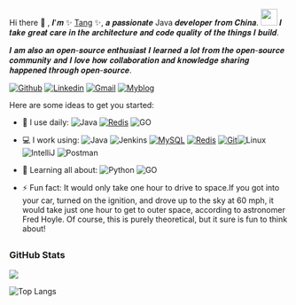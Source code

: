 <!-- Your title -->
Hi there 👋 , 𝑰'𝒎 ✨ [Tang](https://tang11.github.io/LijuanTang.github.io/) ✨, 𝒂 𝒑𝒂𝒔𝒔𝒊𝒐𝒏𝒂𝒕𝒆 Java 𝒅𝒆𝒗𝒆𝒍𝒐𝒑𝒆𝒓 𝒇𝒓𝒐𝒎 𝑪𝒉𝒊𝒏𝒂. <img src="https://media.giphy.com/media/WUlplcMpOCEmTGBtBW/giphy.gif" width="30"> 𝑰 𝒕𝒂𝒌𝒆 𝒈𝒓𝒆𝒂𝒕 𝒄𝒂𝒓𝒆 𝒊𝒏 𝒕𝒉𝒆 𝒂𝒓𝒄𝒉𝒊𝒕𝒆𝒄𝒕𝒖𝒓𝒆 𝒂𝒏𝒅 𝒄𝒐𝒅𝒆 𝒒𝒖𝒂𝒍𝒊𝒕𝒚 𝒐𝒇 𝒕𝒉𝒆 𝒕𝒉𝒊𝒏𝒈𝒔 𝑰 𝒃𝒖𝒊𝒍𝒅.

𝑰 𝒂𝒎 𝒂𝒍𝒔𝒐 𝒂𝒏 𝒐𝒑𝒆𝒏-𝒔𝒐𝒖𝒓𝒄𝒆 𝒆𝒏𝒕𝒉𝒖𝒔𝒊𝒂𝒔𝒕 𝑰 𝒍𝒆𝒂𝒓𝒏𝒆𝒅 𝒂 𝒍𝒐𝒕 𝒇𝒓𝒐𝒎 𝒕𝒉𝒆 𝒐𝒑𝒆𝒏-𝒔𝒐𝒖𝒓𝒄𝒆 𝒄𝒐𝒎𝒎𝒖𝒏𝒊𝒕𝒚 𝒂𝒏𝒅 𝑰 𝒍𝒐𝒗𝒆 𝒉𝒐𝒘 𝒄𝒐𝒍𝒍𝒂𝒃𝒐𝒓𝒂𝒕𝒊𝒐𝒏 𝒂𝒏𝒅 𝒌𝒏𝒐𝒘𝒍𝒆𝒅𝒈𝒆 𝒔𝒉𝒂𝒓𝒊𝒏𝒈 𝒉𝒂𝒑𝒑𝒆𝒏𝒆𝒅 𝒕𝒉𝒓𝒐𝒖𝒈𝒉 𝒐𝒑𝒆𝒏-𝒔𝒐𝒖𝒓𝒄𝒆.


[![Github](https://img.shields.io/badge/-Github-000?style=flat&logo=Github&logoColor=white)](https://github.com/onimur)
[![Linkedin](https://img.shields.io/badge/-LinkedIn-blue?style=flat&logo=Linkedin&logoColor=white)](https://www.linkedin.com/in/lijuan-tang/)
[![Gmail](https://img.shields.io/badge/-Gmail-c14438?style=flat&logo=Gmail&logoColor=white)](mailto:LijuanTang1025@gmail.com)
[![Myblog](https://img.shields.io/badge/-Outlook-0078D4?style=flat&logo=Microsoft-Outlook&logoColor=white)](https://tang11.github.io/LijuanTang.github.io/)


Here are some ideas to get you started:

- 🚀 I use daily:   ![Java](https://img.shields.io/badge/Java-orange?style=flat-square&logo=java) <a href="#"><img alt="Redis" src="https://img.shields.io/badge/redis-%23c83d2e.svg?logo=redis&logoColor=white"></a> ![GO](https://img.shields.io/badge/GO-bule?style=flat-square&logo=GO)
- 💻 I work using:  ![Java](https://img.shields.io/badge/Java-orange?style=flat-square&logo=java)
![Jenkins](https://img.shields.io/badge/-Jenkins-black?style=plastic&logo=Jenkins) <a href="#"><img alt="MySQL" src="https://img.shields.io/badge/MySQL-%2300f.svg?logo=mysql&logoColor=white"></a> <a href="#"><img alt="Redis" src="https://img.shields.io/badge/redis-%23c83d2e.svg?logo=redis&logoColor=white"></a>
 <a href="#"><img alt="Git" src="https://img.shields.io/badge/Git%20-%23F05033.svg?logo=git&logoColor=white"></a>![Linux](https://img.shields.io/badge/Linux-black?style=flat-square&logo=linux)  ![IntelliJ](https://img.shields.io/badge/-IntelliJ%20IDEA-black?style=flat-square&logo=jetbrains)
  ![Postman](https://img.shields.io/badge/Postman-black?style=flat-square&logo=postman)

- 🌱 Learning all about: ![Python](https://img.shields.io/badge/-Python-black?style=flat-square&logo=Python) ![GO](https://img.shields.io/badge/GO-bule?style=flat-square&logo=GO)


- ⚡ Fun fact: It would only take one hour to drive to space.If you got into your car, turned on the ignition, and drove up to the sky at 60 mph, it would take just one hour to get to outer space, according to astronomer Fred Hoyle. Of course, this is purely theoretical, but it sure is fun to think about!

## <h3 align="left">GitHub Stats</h3>

<a href="">
  <img align="centre" src="https://github-readme-stats.vercel.app/api?username=tang11&count_private=true&include_all_commits=true&show_icons=true&title_color=007bff&text_color=e7e7e7&icon_color=007bff&bg_color=171c28" />
<a />
  
![Top Langs](https://github-readme-stats.vercel.app/api/top-langs/?username=tang11&layout=compact&title_color=007bff&text_color=e7e7e7&icon_color=007bff&bg_color=171c28)






